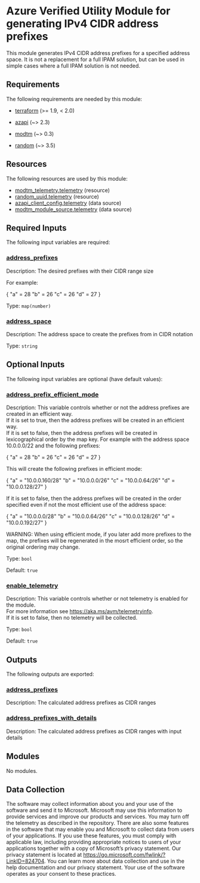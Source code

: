 <!-- BEGIN_TF_DOCS -->
# Azure Verified Utility Module for generating IPv4 CIDR address prefixes

This module generates IPv4 CIDR address prefixes for a specified address space. It is not a replacement for a full IPAM solution, but can be used in simple cases where a full IPAM solution is not needed.

<!-- markdownlint-disable MD033 -->
## Requirements

The following requirements are needed by this module:

- <a name="requirement_terraform"></a> [terraform](#requirement\_terraform) (>= 1.9, < 2.0)

- <a name="requirement_azapi"></a> [azapi](#requirement\_azapi) (~> 2.3)

- <a name="requirement_modtm"></a> [modtm](#requirement\_modtm) (~> 0.3)

- <a name="requirement_random"></a> [random](#requirement\_random) (~> 3.5)

## Resources

The following resources are used by this module:

- [modtm_telemetry.telemetry](https://registry.terraform.io/providers/azure/modtm/latest/docs/resources/telemetry) (resource)
- [random_uuid.telemetry](https://registry.terraform.io/providers/hashicorp/random/latest/docs/resources/uuid) (resource)
- [azapi_client_config.telemetry](https://registry.terraform.io/providers/Azure/azapi/latest/docs/data-sources/client_config) (data source)
- [modtm_module_source.telemetry](https://registry.terraform.io/providers/azure/modtm/latest/docs/data-sources/module_source) (data source)

<!-- markdownlint-disable MD013 -->
## Required Inputs

The following input variables are required:

### <a name="input_address_prefixes"></a> [address\_prefixes](#input\_address\_prefixes)

Description: The desired prefixes with their CIDR range size

For example:

  {
    "a" = 28
    "b" = 26
    "c" = 26
    "d" = 27
  }

Type: `map(number)`

### <a name="input_address_space"></a> [address\_space](#input\_address\_space)

Description: The address space to create the prefixes from in CIDR notation

Type: `string`

## Optional Inputs

The following input variables are optional (have default values):

### <a name="input_address_prefix_efficient_mode"></a> [address\_prefix\_efficient\_mode](#input\_address\_prefix\_efficient\_mode)

Description: This variable controls whether or not the address prefixes are created in an efficient way.  
If it is set to true, then the address prefixes will be created in an efficient way.  
If it is set to false, then the address prefixes will be created in lexicographical order by the map key.
For example with the address space 10.0.0.0/22 and the following prefixes:

  {
    "a" = 28
    "b" = 26
    "c" = 26
    "d" = 27
  }

This will create the following prefixes in efficient mode:

  {
    "a" = "10.0.0.160/28"
    "b" = "10.0.0.0/26"
    "c" = "10.0.0.64/26"
    "d" = "10.0.0.128/27"
  }

If it is set to false, then the address prefixes will be created in the order specified even if not the most efficient use of the address space:

  {
    "a" = "10.0.0.0/28"
    "b" = "10.0.0.64/26"
    "c" = "10.0.0.128/26"
    "d" = "10.0.0.192/27"
  }

WARNING: When using efficient mode, if you later add more prefixes to the map, the prefixes will be regenerated in the mosrt efficient order, so the original ordering may change.

Type: `bool`

Default: `true`

### <a name="input_enable_telemetry"></a> [enable\_telemetry](#input\_enable\_telemetry)

Description: This variable controls whether or not telemetry is enabled for the module.  
For more information see <https://aka.ms/avm/telemetryinfo>.  
If it is set to false, then no telemetry will be collected.

Type: `bool`

Default: `true`

## Outputs

The following outputs are exported:

### <a name="output_address_prefixes"></a> [address\_prefixes](#output\_address\_prefixes)

Description: The calculated address prefixes as CIDR ranges

### <a name="output_address_prefixes_with_details"></a> [address\_prefixes\_with\_details](#output\_address\_prefixes\_with\_details)

Description: The calculated address prefixes as CIDR ranges with input details

## Modules

No modules.

<!-- markdownlint-disable-next-line MD041 -->
## Data Collection

The software may collect information about you and your use of the software and send it to Microsoft. Microsoft may use this information to provide services and improve our products and services. You may turn off the telemetry as described in the repository. There are also some features in the software that may enable you and Microsoft to collect data from users of your applications. If you use these features, you must comply with applicable law, including providing appropriate notices to users of your applications together with a copy of Microsoft’s privacy statement. Our privacy statement is located at <https://go.microsoft.com/fwlink/?LinkID=824704>. You can learn more about data collection and use in the help documentation and our privacy statement. Your use of the software operates as your consent to these practices.
<!-- END_TF_DOCS -->